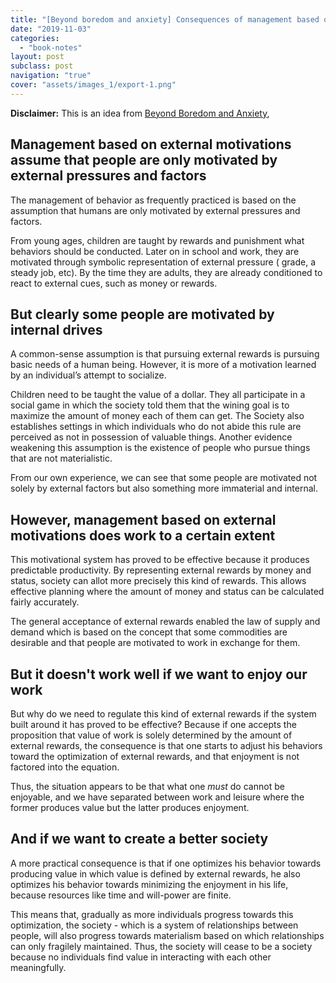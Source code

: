 ```yaml
---
title: "[Beyond boredom and anxiety] Consequences of management based on external motivations"
date: "2019-11-03"
categories:
  - "book-notes"
layout: post
subclass: post
navigation: "true"
cover: "assets/images_1/export-1.png"
---
```


**Disclaimer:** This is an idea from [Beyond Boredom and Anxiety](https://www.amazon.com/Beyond-Boredom-Anxiety-Experiencing-Flow/dp/0787951404),

## Management based on external motivations assume that people are only motivated by external pressures and factors

The management of behavior as frequently practiced is based on the assumption that humans are only motivated by external pressures and factors.

From young ages, children are taught by rewards and punishment what behaviors should be conducted. Later on in school and work, they are motivated through symbolic representation of external pressure ( grade, a steady job, etc). By the time they are adults, they are already conditioned to react to external cues, such as money or rewards.

## But clearly some people are motivated by internal drives

A common-sense assumption is that pursuing external rewards is pursuing basic needs of a human being. However, it is more of a motivation learned by an individual’s attempt to socialize.

Children need to be taught the value of a dollar. They all participate in a social game in which the society told them that the wining goal is to maximize the amount of money each of them can get. The Society also establishes settings in which individuals who do not abide this rule are perceived as not in possession of valuable things. Another evidence weakening this assumption is the existence of people who pursue things that are not materialistic.

From our own experience, we can see that some people are motivated not solely by external factors but also something more immaterial and internal.

## However, management based on external motivations does work to a certain extent

This motivational system has proved to be effective because it produces predictable productivity. By representing external rewards by money and status, society can allot more precisely this kind of rewards. This allows effective planning where the amount of money and status can be calculated fairly accurately.

The general acceptance of external rewards enabled the law of supply and demand which is based on the concept that some commodities are desirable and that people are motivated to work in exchange for them.

## But it doesn't work well if we want to enjoy our work

But why do we need to regulate this kind of external rewards if the system built around it has proved to be effective? Because if one accepts the proposition that value of work is solely determined by the amount of external rewards, the consequence is that one starts to adjust his behaviors toward the optimization of external rewards, and that enjoyment is not factored into the equation.

Thus, the situation appears to be that what one _must_ do cannot be enjoyable, and we have separated between work and leisure where the former produces value but the latter produces enjoyment.

## And if we want to create a better society

A more practical consequence is that if one optimizes his behavior towards producing value in which value is defined by external rewards, he also optimizes his behavior towards minimizing the enjoyment in his life, because resources like time and will-power are finite.

This means that, gradually as more individuals progress towards this optimization, the society - which is a system of relationships between people, will also progress towards materialism based on which relationships can only fragilely maintained. Thus, the society will cease to be a society because no individuals find value in interacting with each other meaningfully.
